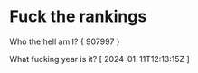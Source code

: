 # Fuck the rankings

Who the hell am I?
{ 907997 }

What fucking year is it?
[ 2024-01-11T12:13:15Z ]
